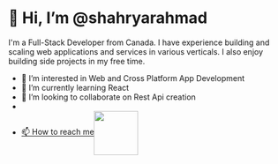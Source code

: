 <h1>👋 Hi, I’m @shahryarahmad</h1>

<p>I'm a Full-Stack Developer from Canada. I have experience building and scaling web applications and services in various verticals. I also enjoy building side projects in my free time.</p>
    
 - 👀 I’m interested in Web and Cross Platform App Development
 - 🌱 I’m currently learning React
 - 💞️ I’m looking to collaborate on Rest Api creation
 - 
 - <a href = "https://linkedin.com/in/shahryar-ahmad/"><span style= "vertical-align:middle; display:inline;">📫 How to reach me</span><img src = "[https://cdn-icons-png.flaticon.com/512/174/174857.png](https://upload.wikimedia.org/wikipedia/commons/thumb/f/f8/LinkedIn_icon_circle.svg/1024px-LinkedIn_icon_circle.svg.png)" style = "width:80px; vertical-align:middle;"></a>


